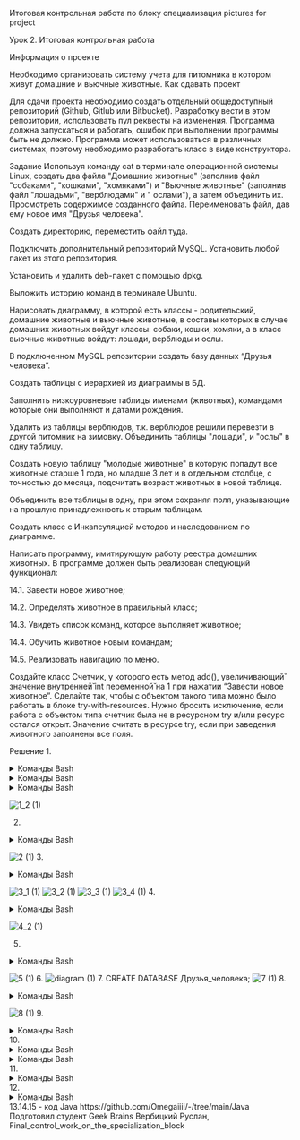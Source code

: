 Итоговая контрольная работа по блоку специализация
pictures for project

Урок 2. Итоговая контрольная работа

Информация о проекте

Необходимо организовать систему учета для питомника в котором живут домашние и вьючные животные.
Как сдавать проект

Для сдачи проекта необходимо создать отдельный общедоступный репозиторий (Github, Gitlub или Bitbucket). Разработку вести в этом репозитории, использовать пул реквесты на изменения. Программа должна запускаться и работать, ошибок при выполнении программы быть не должно. Программа может использоваться в различных системах, поэтому необходимо разработать класс в виде конструктора.

Задание
Используя команду cat в терминале операционной системы Linux, создать два файла "Домашние животные" (заполнив файл "собаками", "кошками", "хомяками") и "Вьючные животные" (заполнив файл "лошадьми", "верблюдами" и " ослами"), а затем объединить их. Просмотреть содержимое созданного файла. Переименовать файл, дав ему новое имя "Друзья человека".

Создать директорию, переместить файл туда.

Подключить дополнительный репозиторий MySQL. Установить любой пакет из этого репозитория.

Установить и удалить deb-пакет с помощью dpkg.

Выложить историю команд в терминале Ubuntu.

Нарисовать диаграмму, в которой есть классы - родительский, домашние животные и вьючные животные, в составы которых в случае домашних животных войдут классы: собаки, кошки, хомяки, а в класс вьючные животные войдут: лошади, верблюды и ослы.

В подключенном MySQL репозитории создать базу данных “Друзья человека”.

Создать таблицы с иерархией из диаграммы в БД.

Заполнить низкоуровневые таблицы именами (животных), командами которые они выполняют и датами рождения.

Удалить из таблицы верблюдов, т.к. верблюдов решили перевезти в другой питомник на зимовку. Объединить таблицы "лошади", и "ослы" в одну таблицу.

Создать новую таблицу "молодые животные" в которую попадут все животные старше 1 года, но младше 3 лет и в отдельном столбце, с точностью до месяца, подсчитать возраст животных в новой таблице.

Объединить все таблицы в одну, при этом сохраняя поля, указывающие на прошлую принадлежность к старым таблицам.

Создать класс с Инкапсуляцией методов и наследованием по диаграмме.

Написать программу, имитирующую работу реестра домашних животных. В программе должен быть реализован следующий функционал:

14.1. Завести новое животное;

14.2. Определять животное в правильный класс;

14.3. Увидеть список команд, которое выполняет животное;

14.4. Обучить животное новым командам;

14.5. Реализовать навигацию по меню.

Создайте класс Счетчик, у которого есть метод add(), увеличивающий̆ значение внутренней̆ int переменной̆ на 1 при нажатии “Завести новое животное”. Сделайте так, чтобы с объектом такого типа можно было работать в блоке try-with-resources. Нужно бросить исключение, если работа с объектом типа счетчик была не в ресурсном try и/или ресурс остался открыт. Значение считать в ресурсе try, если при заведения животного заполнены все поля.

Решение
1.
<details>
<summary>Команды Bash</summary>

cat > "Домашние животные"

Собаки

Кошки

Хомяки

'Ctrl+d'

</details>
<details>
<summary>Команды Bash</summary>

cat > "Вьючные животные"


Лошади

Верблюды

Ослы

'Ctrl+d'

</details>
<details>
<summary>Команды Bash</summary>

cat "Домашние животные" "Вьючные животные" > Animals


cat Animals

mv "Animals" "Друзья человека"

</details>

![1_2 (1)](https://github.com/Omegaiiii/-/assets/136469312/1087fde5-9bd5-4df8-8f9e-ba8ce245d589)

2.
<details>
<summary>Команды Bash</summary>

mkdir folder_for_attestation

mv 'Друзья человека' folder_for_attestation/

ls

cd folder_for_attestation/

ls

</details>

![2 (1)](https://github.com/Omegaiiii/-/assets/136469312/d998c475-315f-46e1-9c96-20e03c07e71e)
3.
<details>
<summary>Команды Bash</summary>

sudo apt-get update
sudo apt update
sudo apt install mysql-server
sudo service mysql status

</details>

![3_1 (1)](https://github.com/Omegaiiii/-/assets/136469312/e5d7e720-ef14-43e0-bcf8-5aeb035c9d52)
![3_2 (1)](https://github.com/Omegaiiii/-/assets/136469312/f7ab7450-b2bf-4e46-b994-3f1decadddb3)
![3_3 (1)](https://github.com/Omegaiiii/-/assets/136469312/2c8ef4f1-887f-4a6b-83bf-4fee168c85bb)
![3_4 (1)](https://github.com/Omegaiiii/-/assets/136469312/d083facb-79ef-45f3-b1a1-7885a7a4c069)
4.

<details>
<summary>Команды Bash</summary>

wget http://ftp.us.debian.org/debian/pool/main/s/sl/sl_5.02-1_amd64.deb
sudo dpkg -i sl_5.02-1_amd64.deb
sudo dpkg -r sl

</details>

![4_2 (1)](https://github.com/Omegaiiii/-/assets/136469312/9679e485-9200-4543-9cc5-07d572a219a0)

5.
<details>
<summary>Команды Bash</summary>

  730  mkdir attestation

  731  cd attestation/

  732  cat > Домашние животные

  733  cat > "Домашние животные"

  734  cat > "Вьючные животные"

  735  cat "Домашние животные" "Вьючные животные" > Animals 

  736  cat Animals

  737  mv "Animals" "Друзья человека"

  738  clear

  739  mkdir folder_for_attestation && mv "Друзья человека" /attestation/folder_for_attestation 

  740  ls

  741  rmdir folder_for_attestation/

  742  ls

  743  clear

  744  mkdir folder_for_attestation

  745  mv "Друзья человека" /attestation/folder_for_attestation

  746  mv "Друзья человека" attestation/folder_for_attestation

  747  ls

  748  mkdir folder_for_attestation

  749  rmdir folder_for_attestation

  750  clear

  751  mkdir folder_for_attestation

  752  mv 'Друзья человека' attestation/folder_for_attestation/

  753  mv 'Друзья человека' folder_for_attestation/

  754  ls

  755  cd folder_for_attestation/

  756  ls

  757  clear

  758  cd..

  759  cd.

  760  cd..

  761  cd 

  762  cd attestation/

  763  clear

  764  sudo apt-get update

  765  sudo apt update

  766  sudo apt install mysql

  767  sudo apt install mysql-server

  768  sudo service mysql status

  769  clear

  770  wget http://ftp.us.debian.org/debian/pool/main/s/sl/sl_5.02-1_amd64.deb

  771  sudo dpkg -i sl_5.02-1_amd64.deb

  772  sudo dpkg -r sl

  773  clear

  774  history


</details>

![5 (1)](https://github.com/Omegaiiii/-/assets/136469312/8863cd53-631a-4460-ae9d-1bad4c9e2b29)
6.
![diagram (1)](https://github.com/Omegaiiii/-/assets/136469312/a601f894-8945-4723-98f4-b32167d7ea0a)
7.
CREATE DATABASE Друзья_человека;
![7 (1)](https://github.com/Omegaiiii/-/assets/136469312/a5769b83-6f93-455b-8fb9-523b31a65ed2)
8.
<details>
<summary>Команды Bash</summary>

CREATE TABLE Родительский_класс (
  id INT PRIMARY KEY AUTO_INCREMENT,
  тип VARCHAR(50)
);


CREATE TABLE Домашние_животные (
  id INT PRIMARY KEY,
  вид VARCHAR(50),
  FOREIGN KEY (id) REFERENCES Родительский_класс(id)
);


CREATE TABLE Собаки (
  id INT PRIMARY KEY,
  имя VARCHAR(50),
  команда VARCHAR(50),
  дата_рождения DATE,
  FOREIGN KEY (id) REFERENCES Домашние_животные(id)
);


CREATE TABLE Кошки (
  id INT PRIMARY KEY,
  имя VARCHAR(50),
  команда VARCHAR(50),
  дата_рождения DATE,
  FOREIGN KEY (id) REFERENCES Домашние_животные(id)
);


CREATE TABLE Хомяки (
  id INT PRIMARY KEY,
  имя VARCHAR(50),
  команда VARCHAR(50),
  дата_рождения DATE,
  FOREIGN KEY (id) REFERENCES Домашние_животные(id)
);


CREATE TABLE Вьючные_животные (
  id INT PRIMARY KEY,
  вид VARCHAR(50),
  FOREIGN KEY (id) REFERENCES Родительский_класс(id)
);


CREATE TABLE Лошади (
  id INT PRIMARY KEY,
  имя VARCHAR(50),
  команда VARCHAR(50),
  дата_рождения DATE,
  FOREIGN KEY (id) REFERENCES Вьючные_животные(id)
);


CREATE TABLE Верблюды (
  id INT PRIMARY KEY,
  имя VARCHAR(50),
  команда VARCHAR(50),
  дата_рождения DATE,
  FOREIGN KEY (id) REFERENCES Вьючные_животные(id)
);


CREATE TABLE Ослы (
  id INT PRIMARY KEY,
  имя VARCHAR(50),
  команда VARCHAR(50),
  дата_рождения DATE,
  FOREIGN KEY (id) REFERENCES Вьючные_животные(id)
);

show databases;
show tables;

</details>

![8 (1)](https://github.com/Omegaiiii/-/assets/136469312/a3841270-8208-4ad2-81df-2d03869f1fde)
9.
<details>
<summary>Команды Bash</summary>

INSERT INTO Верблюды ( имя, команда, дата_рождения)
VALUES ('Зефир', 'Но, пошел', '2019-09-01'),
       ('Багдад', 'На месте' '2020-11-12'),
       ('Скорость', 'Ждать' '2021-04-05');

INSERT INTO Кошки ( имя, команда, дата_рождения)
VALUES ('Маркиз', 'Кис-кис', '2021-01-20'),
       ('Снежка', 'Давай играть', '2022-03-08');

INSERT INTO Лошади ( имя, команда, дата_рождения)
VALUES ('Спирит', 'Но', '2020-01-21'),
       ('Воронок', 'Бррррр', '2022-03-08');

INSERT INTO Ослы ( имя, команда, дата_рождения)
VALUES ('Нарик', 'Пошёл', '2019-01-21'),
       ('Степан', 'Стой', '2021-03-08');

INSERT INTO Собаки ( имя, команда, дата_рождения)
VALUES ('Шарик', 'Дай лапу', '2019-01-21'),
       ('Бим', 'Лежать', '2020-03-08');

INSERT INTO Хомяки ( имя, команда, дата_рождения)
VALUES ('Долгожитель', 'Кушать', '2022-01-21'),
       ('Хома', 'Отойди', '2023-03-08');

</details>
10.
<details>
<summary>Команды Bash</summary>

TRUNCATE TABLE Верблюды;

</details>
<details>
<summary>Команды Bash</summary>

CREATE TABLE Парнокопытные AS
SELECT * FROM Лошади
UNION
SELECT * FROM Ослы;
</details>
11.
<details>
<summary>Команды Bash</summary>

CREATE TABLE Парнокопытные AS
SELECT *, TIMESTAMPDIFF(MONTH, дата_рождения, CURDATE()) AS возраст_в_месяцах
FROM (
    SELECT 'Собаки' AS тип_животного, имя, команда, дата_рождения FROM Собаки
    UNION ALL
    SELECT 'Кошки' AS тип_животного, имя, команда, дата_рождения FROM Кошки
    UNION ALL
    SELECT 'Хомяки' AS тип_животного, имя, команда, дата_рождения FROM Хомяки
    UNION ALL
    SELECT 'Лошади' AS тип_животного, имя, команда, дата_рождения FROM Лошади
    UNION ALL
    SELECT 'Ослы' AS тип_животного, имя, команда, дата_рождения FROM Ослы
) AS животные
WHERE дата_рождения >= DATE_SUB(CURDATE(), INTERVAL 3 YEAR)
AND дата_рождения <= DATE_SUB(CURDATE(), INTERVAL 1 YEAR);


</details>
12.
<details>
<summary>Команды Bash</summary>

CREATE TABLE Полный_состав AS
SELECT 'Собаки' AS тип_животного, имя, команда, дата_рождения FROM Собаки
UNION ALL
SELECT 'Кошки' AS тип_животного, имя, команда, дата_рождения FROM Кошки
UNION ALL
SELECT 'Хомяки' AS тип_животного, имя, команда, дата_рождения FROM Хомяки
UNION ALL
SELECT 'Лошади' AS тип_животного, имя, команда, дата_рождения FROM Лошади
UNION ALL
SELECT 'Ослы' AS тип_животного, имя, команда, дата_рождения FROM Ослы;



</details>
13.14.15 - код Java https://github.com/Omegaiiii/-/tree/main/Java
Подготовил студент Geek Brains Вербицкий Руслан, Final_control_work_on_the_specialization_block



